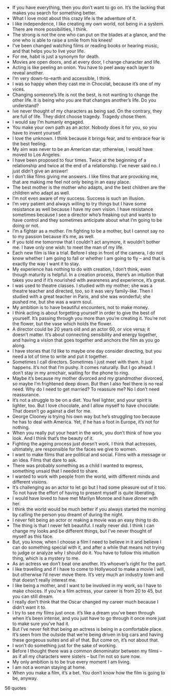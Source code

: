  - If you have everything, then you don’t want to go on. It’s the lacking that makes you search for something better.
 - What I love most about this crazy life is the adventure of it.
 - I like independence, I like creating my own world, not being in a system. There are more possibilities, I think.
 - The strong is not the one who can put on the blades at a glance, and the one who is able to raise a smile from his knees!
 - I’ve been changed watching films or reading books or hearing music, and that helps you to live your life.
 - For me, habit is just a synonym for death.
 - Movies are open doors, and at every door, I change character and life.
 - Acting is like peeling an onion. You have to peel away each layer to reveal another.
 - I’m very down-to-earth and accessible, I think.
 - I was so happy when they cast me in Chocolat, because it’s one of my vices.
 - Changing someone’s life is not the best, is not wanting to change the other life. It is being who you are that changes another’s life. Do you understand?
 - Ive never thought of my characters as being sad. On the contrary, they are full of life. They didnt choose tragedy. Tragedy chose them.
 - I would say I’m humanly engaged.
 - You make your own path as an actor. Nobody does it for you, so you have to invent yourself.
 - I love the unknown. I think because it brings fear, and to embrace fear is the best feeling.
 - My aim was never to be an American star; otherwise, I would have moved to Los Angeles.
 - I have been proposed to four times. Twice at the beginning of a relationship and twice at the end of a relationship. I’ve never said no. I just didn’t give an answer!
 - I don’t like films giving me answers. I like films that are provoking me, that are making me feel not only being in an easy place.
 - The best mother is the mother who adapts, and the best children are the children who adapt as well.
 - I’m not even aware of my success. Success is such an illusion.
 - I’m very patient and always willing to try things but I have some resistance as well because I have my own vision. I have resistance sometimes because I see a director who’s freaking out and wants to have control and they sometimes anticipate about what I’m going to be doing or not.
 - I’m a fighter as a mother. I’m fighting to be a mother, but I cannot say no to my passion because it’s me, as well.
 - If you told me tomorrow that I couldn’t act anymore, it wouldn’t bother me. I have only one wish: to meet the man of my life.
 - Each new film is like a trial. Before I step in front of the camera, I do not know whether I am going to fall or whether I am going to fly – and that is exactly the way I want it to stay.
 - My experience has nothing to do with creation, I don’t think, even though maturity is helpful. In a creation process, there’s an intuition that takes you and if it’s nourished with awareness and experience, it’s great.
 - I was used to theatre classes. I studied with my mother; she was a theatre teacher and directed, too, so it was very family-like. Then I studied with a great teacher in Paris, and she was wonderful; she pushed me, but she was a warm soul.
 - My ambition is to have beautiful encounters, not to make money.
 - I think acting is about forgetting yourself in order to give the best of yourself. It’s passing through you more than you’re creating it. You’re not the flower, but the vase which holds the flower.
 - A director could be 20 years old and an actor 60, or vice versa; it doesn’t matter. It’s about connecting sensibility and energy together, and having a vision that goes together and anchors the film as you go along.
 - I have stories that I’d like to maybe one day consider directing, but you need a lot of time to write and put it together.
 - Sometimes I call directors. Sometimes I just meet with them. It just happens. It’s not that I’m pushy. It comes naturally. But I go ahead. I don’t stay in my armchair, waiting for the phone to ring.
 - Maybe it’s because my mother divorced and my grandmother divorced, so maybe I’m frightened deep down. But then I also feel there is no real need. Why do I need to get married? To reassure me? No I don’t need reassurance.
 - It’s not a struggle to be on a diet. You feel lighter, and your spirit is lighter, too. But I love chocolate, and I allow myself to have chocolate. That doesn’t go against a diet for me.
 - George Clooney is trying his own way but he’s struggling too because he has to deal with America. Yet, if he has a foot in Europe, it’s not for nothing.
 - When you really put your heart in the work, you don’t think of how you look. And I think that’s the beauty of it.
 - Fighting the ageing process just doesn’t work. I think that actresses, ultimately, are responsible for the faces we give to women.
 - I want to make films that are political and social. Films with a message or an idea. Films that dare to ask.
 - There was probably something as a child I wanted to express, something unsaid that I needed to share.
 - I wanted to work with people from the world, with different minds and different visions.
 - It’s challenging as an actor to let go but I had some pleasure out of it too. To not have the effort of having to present myself is quite liberating.
 - I would have loved to have met Marilyn Monroe and have dinner with her.
 - I think the world would be much better if you always started the morning by calling the person you dreamt of during the night.
 - I never felt being an actor or making a movie was an easy thing to do.
 - The thing is that I never felt beautiful. I really never did. I think I can change my looks and be different things, but I’ve never thought of myself as this face.
 - But, you know, when I choose a film I need to believe in it and believe I can do something special with it, and after a while that means not trying to judge or analyze why I should do it. You have to follow this intuition thing, which is a mystery to me.
 - As an actress we don’t beat one another. It’s whoever’s right for the part.
 - I like travelling and if I have to come to Hollywood to make a movie I will, but otherwise I’d never move there. It’s very much an industry town and that doesn’t really interest me.
 - I like being a mother, and I want to be involved in my work, so I have to make choices. If you’re a film actress, your career is from 20 to 45, but you can still dream.
 - I really don’t think that the Oscar changed my career much because I didn’t want it to.
 - I try to see my films just once. it’s like a dream you’ve been through when it’s been intense, and you just have to go through it once more just to make sure you’ve had it.
 - But I’ve never felt that being an actress is being in a comfortable place. It’s seen from the outside that we’re being driven in big cars and having these gorgeous suites and all of that. But come on, it’s not about that.
 - I won’t do something just for the sake of working.
 - Before I thought there was a common denominator between my films – as if all my characters were sisters – but I’m not so sure now.
 - My only ambition is to be true every moment I am living.
 - I am not a woman staying at home.
 - When you make a film, it’s a bet. You don’t know how the film is going to be, anyway.

56 quotes